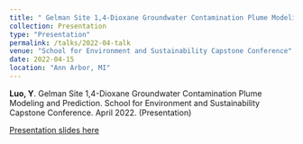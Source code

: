 ```yaml
---
title: " Gelman Site 1,4-Dioxane Groundwater Contamination Plume Modeling and Prediction"
collection: Presentation
type: "Presentation"
permalink: /talks/2022-04-talk
venue: "School for Environment and Sustainability Capstone Conference"
date: 2022-04-15
location: "Ann Arbor, MI"
---
```



**Luo, Y**. Gelman Site 1,4-Dioxane Groundwater Contamination Plume Modeling and Prediction. School for Environment and Sustainability Capstone Conference. April 2022. (Presentation)


[Presentation slides here](https://docs.google.com/presentation/d/14rHoDjY-Dgr5g2l554FCv_Go2SzXJI-OthHQCrNmlsA/edit?usp=sharing)

